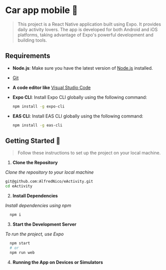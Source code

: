 # Car app mobile 📱

> This project is a React Native application built using Expo. It provides daily activity lovers. The app is developed for both Android and iOS platforms, taking advantage of Expo's powerful development and building tools.


## Requirements
- **Node.js**: Make sure you have the latest version of [Node.js](https://nodejs.org/) installed.
- [Git](https://git-scm.com/)
- **A code editor like** [Visual Studio Code](https://code.visualstudio.com/)
- **Expo CLI**: Install Expo CLI globally using the following command:
  ```bash
  npm install -g expo-cli
  ```
  
- **EAS CLI**: Install EAS CLI globally using the following command:
  ```bash
  npm install -g eas-cli

## Getting Started 🚀
> Follow these instructions to set up the project on your local machine.

1. **Clone the Repository**
   
_Clone the repository to your local machine_
  ```bash
  git@github.com:AlfredNico/eActivity.git
  cd eActivity
```

2. **Install Dependencies**

_Install dependencies using npm_
  ```bash
    npm i
```

3. **Start the Development Server**

_To run the project, use Expo_
  ```bash
    npm start
    # or
    npm run web
```

4. **Running the App on Devices or Simulators**
